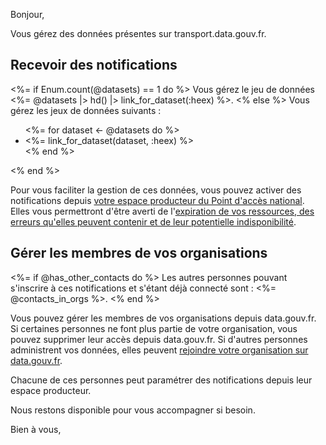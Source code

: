Bonjour,

Vous gérez des données présentes sur transport.data.gouv.fr.

## Recevoir des notifications

<%= if Enum.count(@datasets) == 1 do %>
Vous gérez le jeu de données <%= @datasets |> hd() |> link_for_dataset(:heex) %>.
<% else %>
Vous gérez les jeux de données suivants :
<ul>
  <%= for dataset <- @datasets do %>
  <li><%= link_for_dataset(dataset, :heex) %></li>
  <% end %>
</ul>
<% end %>

Pour vous faciliter la gestion de ces données, vous pouvez activer des notifications depuis [votre espace producteur du Point d'accès national](<%= TransportWeb.Router.Helpers.page_url(TransportWeb.Endpoint, :espace_producteur) %>). Elles vous permettront d'être averti de l'[expiration de vos ressources, des erreurs qu'elles peuvent contenir et de leur potentielle indisponibilité](https://doc.transport.data.gouv.fr/administration-des-donnees/procedures-de-publication/gerer-la-qualite-des-donnees#sinscrire-aux-notifications).

## Gérer les membres de vos organisations

<%= if @has_other_contacts do %>
Les autres personnes pouvant s'inscrire à ces notifications et s'étant déjà connecté sont : <%= @contacts_in_orgs %>.
<% end %>

Vous pouvez gérer les membres de vos organisations depuis data.gouv.fr. Si certaines personnes ne font plus partie de votre organisation, vous pouvez supprimer leur accès depuis data.gouv.fr. Si d'autres personnes administrent vos données, elles peuvent [rejoindre votre organisation sur data.gouv.fr](https://doc.transport.data.gouv.fr/administration-des-donnees/procedures-de-publication/creer-un-compte-utilisateur-sur-data.gouv.fr).

Chacune de ces personnes peut paramétrer des notifications depuis leur espace producteur.

Nous restons disponible pour vous accompagner si besoin.

Bien à vous,
